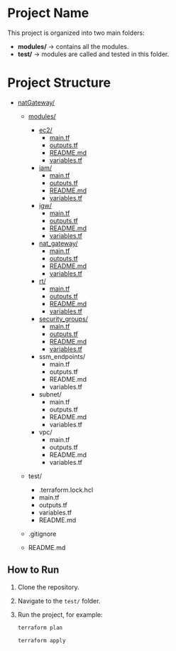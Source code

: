 # Project Name

This project is organized into two main folders:

- **modules/** → contains all the modules.
- **test/** → modules are called and tested in this folder.

# Project Structure

- [natGateway/](./)

  - [modules/](./modules/)

    - [ec2/](./modules/ec2/)
      - [main.tf](./modules/ec2/main.tf)
      - [outputs.tf](./modules/ec2/outputs.tf)
      - [README.md](./modules/ec2/README.md)
      - [variables.tf](./modules/ec2/variables.tf)
    - [iam/](./modules/iam/)
      - [main.tf](./modules/iam/main.tf)
      - [outputs.tf](./modules/iam/outputs.tf)
      - [README.md](./modules/iam/README.md)
      - [variables.tf](./modules/iam/variables.tf)
    - [igw/](./modules/igw/)
      - [main.tf](./modules/igw/main.tf)
      - [outputs.tf](./modules/igw/output.tf)
      - [README.md](./modules/igw/README.md)
      - [variables.tf](./modules/igw/variables.tf)
    - [nat_gateway/](./modules/nat_gateway/)
      - [main.tf](./modules/nat_gateway/main.tf)
      - [outputs.tf](./modules/nat_gateway/outputs.tf)
      - [README.md](./modules/nat_gateway/README.md)
      - [variables.tf](./modules/nat_gateway/variables.tf)
    - [rt/](./modules/rt/)
      - [main.tf](./modules/rt/main.tf)
      - [outputs.tf](./modules/rt/outputs.tf)
      - [README.md](./modules/rt/README.md)
      - [variables.tf](./modules/rt/variables.tf)
    - [security_groups/](./modules/security_groups/)
      - [main.tf](./modules/security_groups/main.tf)
      - [outputs.tf](./modules/security_groups/outputs.tf)
      - [README.md](./modules/security_groups/README.md)
      - [variables.tf](./modules/security_groups/variables.tf)
    - ssm_endpoints/
      - main.tf
      - outputs.tf
      - README.md
      - variables.tf
    - subnet/
      - main.tf
      - outputs.tf
      - README.md
      - variables.tf
    - vpc/
      - main.tf
      - outputs.tf
      - README.md
      - variables.tf

  - test/

    - .terraform.lock.hcl
    - main.tf
    - outputs.tf
    - variables.tf
    - README.md

  - .gitignore

  - README.md

## How to Run

1. Clone the repository.
2. Navigate to the `test/` folder.
3. Run the project, for example:

   ```bash
   terraform plan
   ```

   ```bash
   terraform apply
   ```
